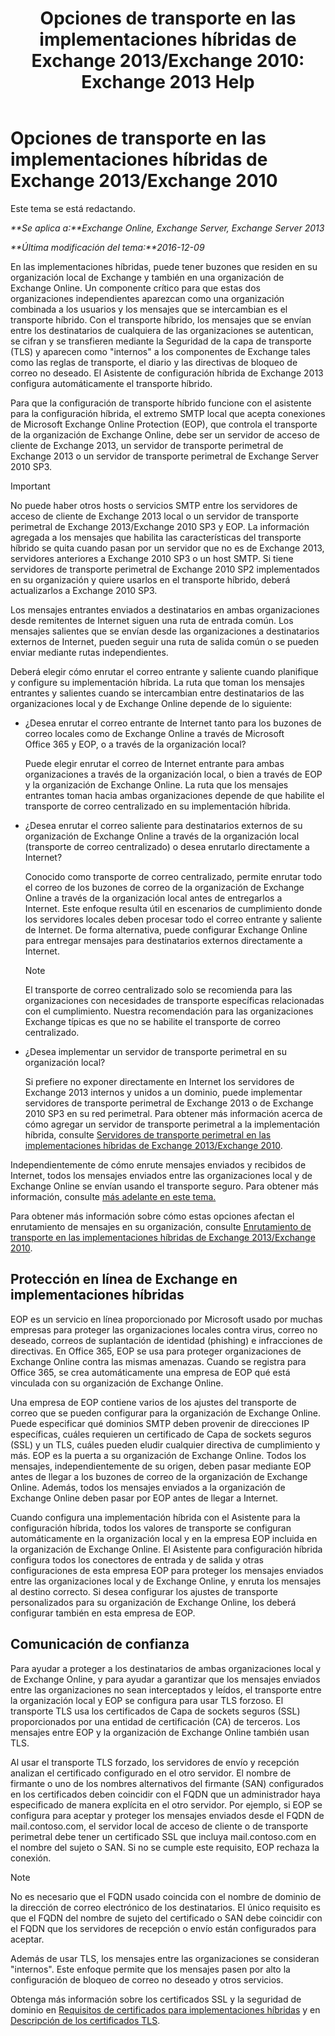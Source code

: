 ﻿---
title: 'Opciones de transporte en las implementaciones híbridas de Exchange 2013/Exchange 2010: Exchange 2013 Help'
TOCTitle: Opciones de transporte en las implementaciones híbridas de Exchange 2013/Exchange 2010
ms:assetid: 57f93b81-d153-4f0d-81f6-085130319803
ms:mtpsurl: https://technet.microsoft.com/es-es/library/Dn393960(v=EXCHG.150)
ms:contentKeyID: 59637151
ms.date: 01/10/2018
mtps_version: v=EXCHG.150
ms.translationtype: HT
---

# Opciones de transporte en las implementaciones híbridas de Exchange 2013/Exchange 2010

Este tema se está redactando.  

_**Se aplica a:**Exchange Online, Exchange Server, Exchange Server 2013_

_**Última modificación del tema:**2016-12-09_

En las implementaciones híbridas, puede tener buzones que residen en su organización local de Exchange y también en una organización de Exchange Online. Un componente crítico para que estas dos organizaciones independientes aparezcan como una organización combinada a los usuarios y los mensajes que se intercambian es el transporte híbrido. Con el transporte híbrido, los mensajes que se envían entre los destinatarios de cualquiera de las organizaciones se autentican, se cifran y se transfieren mediante la Seguridad de la capa de transporte (TLS) y aparecen como "internos" a los componentes de Exchange tales como las reglas de transporte, el diario y las directivas de bloqueo de correo no deseado. El Asistente de configuración híbrida de Exchange 2013 configura automáticamente el transporte híbrido.

Para que la configuración de transporte híbrido funcione con el asistente para la configuración híbrida, el extremo SMTP local que acepta conexiones de Microsoft Exchange Online Protection (EOP), que controla el transporte de la organización de Exchange Online, debe ser un servidor de acceso de cliente de Exchange 2013, un servidor de transporte perimetral de Exchange 2013 o un servidor de transporte perimetral de Exchange Server 2010 SP3.


> [!IMPORTANT]
> No puede haber otros hosts o servicios SMTP entre los servidores de acceso de cliente de Exchange&nbsp;2013 local o un servidor de transporte perimetral de Exchange&nbsp;2013/Exchange 2010 SP3 y EOP. La información agregada a los mensajes que habilita las características del transporte híbrido se quita cuando pasan por un servidor que no es de Exchange 2013, servidores anteriores a Exchange 2010 SP3 o un host SMTP. Si tiene servidores de transporte perimetral de Exchange 2010&nbsp;SP2 implementados en su organización y quiere usarlos en el transporte híbrido, deberá actualizarlos a Exchange 2010 SP3.



Los mensajes entrantes enviados a destinatarios en ambas organizaciones desde remitentes de Internet siguen una ruta de entrada común. Los mensajes salientes que se envían desde las organizaciones a destinatarios externos de Internet, pueden seguir una ruta de salida común o se pueden enviar mediante rutas independientes.

Deberá elegir cómo enrutar el correo entrante y saliente cuando planifique y configure su implementación híbrida. La ruta que toman los mensajes entrantes y salientes cuando se intercambian entre destinatarios de las organizaciones local y de Exchange Online depende de lo siguiente:

  - ¿Desea enrutar el correo entrante de Internet tanto para los buzones de correo locales como de Exchange Online a través de Microsoft Office 365 y EOP, o a través de la organización local?
    
    Puede elegir enrutar el correo de Internet entrante para ambas organizaciones a través de la organización local, o bien a través de EOP y la organización de Exchange Online. La ruta que los mensajes entrantes toman hacia ambas organizaciones depende de que habilite el transporte de correo centralizado en su implementación híbrida.

  - ¿Desea enrutar el correo saliente para destinatarios externos de su organización de Exchange Online a través de la organización local (transporte de correo centralizado) o desea enrutarlo directamente a Internet?
    
    Conocido como transporte de correo centralizado, permite enrutar todo el correo de los buzones de correo de la organización de Exchange Online a través de la organización local antes de entregarlos a Internet. Este enfoque resulta útil en escenarios de cumplimiento donde los servidores locales deben procesar todo el correo entrante y saliente de Internet. De forma alternativa, puede configurar Exchange Online para entregar mensajes para destinatarios externos directamente a Internet.
    

    > [!NOTE]
    > El transporte de correo centralizado solo se recomienda para las organizaciones con necesidades de transporte específicas relacionadas con el cumplimiento. Nuestra recomendación para las organizaciones Exchange típicas es que no se habilite el transporte de correo centralizado.



  - ¿Desea implementar un servidor de transporte perimetral en su organización local?
    
    Si prefiere no exponer directamente en Internet los servidores de Exchange 2013 internos y unidos a un dominio, puede implementar servidores de transporte perimetral de Exchange 2013 o de Exchange 2010 SP3 en su red perimetral. Para obtener más información acerca de cómo agregar un servidor de transporte perimetral a la implementación híbrida, consulte [Servidores de transporte perimetral en las implementaciones híbridas de Exchange 2013/Exchange 2010](edge-transport-servers-in-exchange-2013-exchange-2010-hybrid-deployments-exchange-2013-help.md).

Independientemente de cómo enrute mensajes enviados y recibidos de Internet, todos los mensajes enviados entre las organizaciones local y de Exchange Online se envían usando el transporte seguro. Para obtener más información, consulte [más adelante en este tema.](transport-options-in-exchange-hybrid-deployments-exchange-2013-help.md)

Para obtener más información sobre cómo estas opciones afectan el enrutamiento de mensajes en su organización, consulte [Enrutamiento de transporte en las implementaciones híbridas de Exchange 2013/Exchange 2010](transport-routing-in-exchange-2013-exchange-2010-hybrid-deployments-exchange-2013-help.md).

## Protección en línea de Exchange en implementaciones híbridas

EOP es un servicio en línea proporcionado por Microsoft usado por muchas empresas para proteger las organizaciones locales contra virus, correo no deseado, correos de suplantación de identidad (phishing) e infracciones de directivas. En Office 365, EOP se usa para proteger organizaciones de Exchange Online contra las mismas amenazas. Cuando se registra para Office 365, se crea automáticamente una empresa de EOP qué está vinculada con su organización de Exchange Online.

Una empresa de EOP contiene varios de los ajustes del transporte de correo que se pueden configurar para la organización de Exchange Online. Puede especificar qué dominios SMTP deben provenir de direcciones IP específicas, cuáles requieren un certificado de Capa de sockets seguros (SSL) y un TLS, cuáles pueden eludir cualquier directiva de cumplimiento y más. EOP es la puerta a su organización de Exchange Online. Todos los mensajes, independientemente de su origen, deben pasar mediante EOP antes de llegar a los buzones de correo de la organización de Exchange Online. Además, todos los mensajes enviados a la organización de Exchange Online deben pasar por EOP antes de llegar a Internet.

Cuando configura una implementación híbrida con el Asistente para la configuración híbrida, todos los valores de transporte se configuran automáticamente en la organización local y en la empresa EOP incluida en la organización de Exchange Online. El Asistente para configuración híbrida configura todos los conectores de entrada y de salida y otras configuraciones de esta empresa EOP para proteger los mensajes enviados entre las organizaciones local y de Exchange Online, y enruta los mensajes al destino correcto. Si desea configurar los ajustes de transporte personalizados para su organización de Exchange Online, los deberá configurar también en esta empresa de EOP.

## Comunicación de confianza

Para ayudar a proteger a los destinatarios de ambas organizaciones local y de Exchange Online, y para ayudar a garantizar que los mensajes enviados entre las organizaciones no sean interceptados y leídos, el transporte entre la organización local y EOP se configura para usar TLS forzoso. El transporte TLS usa los certificados de Capa de sockets seguros (SSL) proporcionados por una entidad de certificación (CA) de terceros. Los mensajes entre EOP y la organización de Exchange Online también usan TLS.

Al usar el transporte TLS forzado, los servidores de envío y recepción analizan el certificado configurado en el otro servidor. El nombre de firmante o uno de los nombres alternativos del firmante (SAN) configurados en los certificados deben coincidir con el FQDN que un administrador haya especificado de manera explícita en el otro servidor. Por ejemplo, si EOP se configura para aceptar y proteger los mensajes enviados desde el FQDN de mail.contoso.com, el servidor local de acceso de cliente o de transporte perimetral debe tener un certificado SSL que incluya mail.contoso.com en el nombre del sujeto o SAN. Si no se cumple este requisito, EOP rechaza la conexión.


> [!NOTE]
> No es necesario que el FQDN usado coincida con el nombre de dominio de la dirección de correo electrónico de los destinatarios. El único requisito es que el FQDN del nombre de sujeto del certificado o SAN debe coincidir con el FQDN que los servidores de recepción o envío están configurados para aceptar.



Además de usar TLS, los mensajes entre las organizaciones se consideran "internos". Este enfoque permite que los mensajes pasen por alto la configuración de bloqueo de correo no deseado y otros servicios.

Obtenga más información sobre los certificados SSL y la seguridad de dominio en [Requisitos de certificados para implementaciones híbridas](certificate-requirements-for-hybrid-deployments-exchange-2013-help.md) y en [Descripción de los certificados TLS](http://go.microsoft.com/fwlink/p/?linkid=187237).

